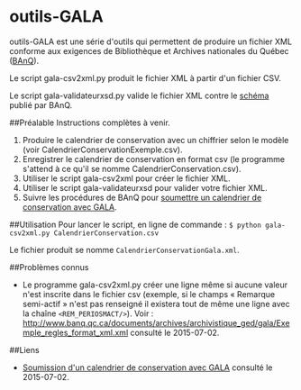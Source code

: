 # outils-GALA

outils-GALA est une série d'outils qui permettent de produire un fichier XML conforme aux exigences de Bibliothèque et Archives nationales du Québec ([BAnQ](thhp://www.banq.qc.ca)).

Le script gala-csv2xml.py produit le fichier XML à partir d'un fichier CSV.

Le script gala-validateurxsd.py valide le fichier XML contre le [schéma](http://www.banq.qc.ca/documents/archives/archivistique_ged/gala/Regle_format_XSD.xsd) publié par BAnQ.

##Préalable
Instructions complètes à venir.

1. Produire le calendrier de conservation avec un chiffrier selon le modèle (voir CalendrierConservationExemple.csv).
2. Enregistrer le calendrier de conservation en format csv (le programme s'attend à ce qu'il se nomme CalendrierConservation.csv).
3. Utiliser le script gala-csv2xml pour créer le fichier XML.
4. Utiliser le script gala-validateurxsd pour valider votre fichier XML.
5. Suivre les procédures de BAnQ pour [soumettre un calendrier de conservation avec GALA](http://www.banq.qc.ca/archives/archivistique_gestion/services_partenaires/publics_centralises/soumission_calendrier_gala/).

##Utilisation
Pour lancer le script, en ligne de commande : `$ python gala-csv2xml.py CalendrierConservation.csv`

Le fichier produit se nomme `CalendrierConservationGala.xml`.

##Problèmes connus
- Le programme gala-csv2xml.py créer une ligne même si aucune valeur n'est inscrite dans le fichier csv (exemple, si le champs « Remarque semi-actif » n'est pas renseigné il existera tout de même une ligne avec la chaîne `<REM_PERIOSMACT/>`). Voir : http://www.banq.qc.ca/documents/archives/archivistique_ged/gala/Exemple_regles_format_xml.xml consulté le 2015-07-02.

##Liens
- [Soumission d'un calendrier de conservation avec GALA](http://www.banq.qc.ca/archives/archivistique_gestion/services_partenaires/publics_centralises/soumission_calendrier_gala/?language_id=3) consulté le 2015-07-02.

